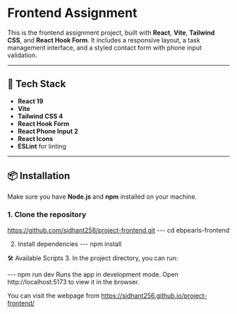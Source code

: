 # Frontend Assignment

This is the frontend assignment project, built with **React**, **Vite**, **Tailwind CSS**, and **React Hook Form**. It includes a responsive layout, a task management interface, and a styled contact form with phone input validation.

---

## 🚀 Tech Stack

- **React 19**
- **Vite**
- **Tailwind CSS 4**
- **React Hook Form**
- **React Phone Input 2**
- **React Icons**
- **ESLint** for linting

---

## 📦 Installation

Make sure you have **Node.js** and **npm** installed on your machine.

### 1. Clone the repository

https://github.com/sidhant256/project-frontend.git
--- cd ebpearls-frontend

2. Install dependencies
--- npm install

🛠️ Available Scripts
3. In the project directory, you can run:

--- npm run dev
Runs the app in development mode. Open http://localhost:5173 to view it in the browser.

You can visit the webpage from https://sidhant256.github.io/project-frontend/ 

